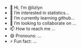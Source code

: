 - 👋 Hi, I’m @lizlyn
- 👀 I’m interested in statistics...
- 🌱 I’m currently learning github...
- 💞️ I’m looking to collaborate on ...
- 📫 How to reach me ...
- 😄 Pronouns: ...
- ⚡ Fun fact: ...

<!---
lizlyn/lizlyn is a ✨ special ✨ repository because its `README.md` (this file) appears on your GitHub profile.
You can click the Preview link to take a look at your changes.
--->
